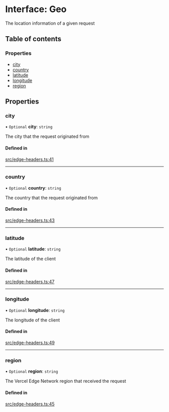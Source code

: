 # Interface: Geo

The location information of a given request

## Table of contents

### Properties

- [city](Geo.md#city)
- [country](Geo.md#country)
- [latitude](Geo.md#latitude)
- [longitude](Geo.md#longitude)
- [region](Geo.md#region)

## Properties

### city

• `Optional` **city**: `string`

The city that the request originated from

#### Defined in

[src/edge-headers.ts:41](https://github.com/vercel/vercel/blob/main/packages/edge/src/edge-headers.ts#L41)

---

### country

• `Optional` **country**: `string`

The country that the request originated from

#### Defined in

[src/edge-headers.ts:43](https://github.com/vercel/vercel/blob/main/packages/edge/src/edge-headers.ts#L43)

---

### latitude

• `Optional` **latitude**: `string`

The latitude of the client

#### Defined in

[src/edge-headers.ts:47](https://github.com/vercel/vercel/blob/main/packages/edge/src/edge-headers.ts#L47)

---

### longitude

• `Optional` **longitude**: `string`

The longitude of the client

#### Defined in

[src/edge-headers.ts:49](https://github.com/vercel/vercel/blob/main/packages/edge/src/edge-headers.ts#L49)

---

### region

• `Optional` **region**: `string`

The Vercel Edge Network region that received the request

#### Defined in

[src/edge-headers.ts:45](https://github.com/vercel/vercel/blob/main/packages/edge/src/edge-headers.ts#L45)
